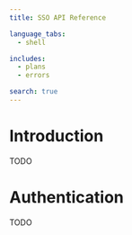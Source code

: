 ```yaml
---
title: SSO API Reference

language_tabs:
  - shell

includes:
  - plans
  - errors

search: true
---
```


# Introduction

TODO

# Authentication

TODO
